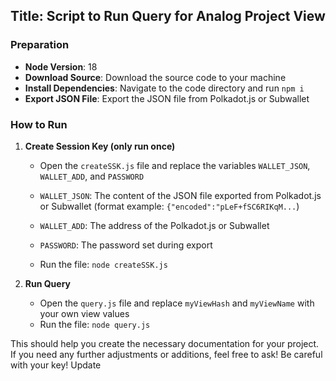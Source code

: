 ## Title: Script to Run Query for Analog Project View

### Preparation
- **Node Version**: 18
- **Download Source**: Download the source code to your machine
- **Install Dependencies**: Navigate to the code directory and run `npm i`
- **Export JSON File**: Export the JSON file from Polkadot.js or Subwallet

### How to Run
1. **Create Session Key (only run once)**
    - Open the `createSSK.js` file and replace the variables `WALLET_JSON`, `WALLET_ADD`, and `PASSWORD`
    - `WALLET_JSON`: The content of the JSON file exported from Polkadot.js or Subwallet (format example: `{"encoded":"pLeF+fSC6RIKqM...`)
    - `WALLET_ADD`: The address of the Polkadot.js or Subwallet
    - `PASSWORD`: The password set during export

    - Run the file: `node createSSK.js`

2. **Run Query**
    - Open the `query.js` file and replace `myViewHash` and `myViewName` with your own view values
    - Run the file: `node query.js`

This should help you create the necessary documentation for your project. If you need any further adjustments or additions, feel free to ask!
Be careful with your key!
Update 
